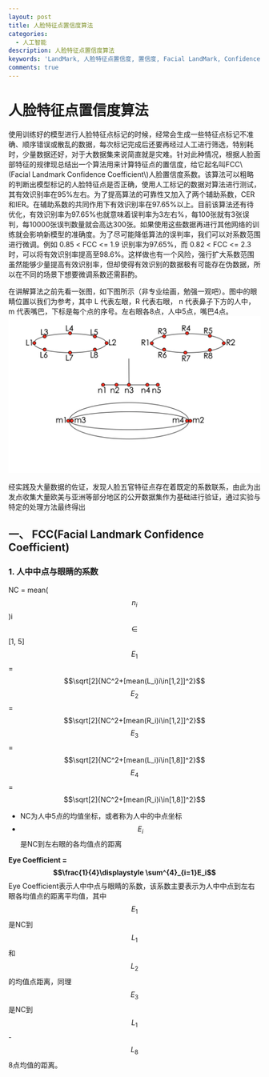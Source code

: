 ```yaml
---
layout: post
title: 人脸特征点置信度算法
categories:
  - 人工智能
description: 人脸特征点置信度算法
keywords: 'LandMark, 人脸特征点置信度, 置信度, Facial LandMark, Confidence Ceofficient' 
comments: true
---
```


# 人脸特征点置信度算法

使用训练好的模型进行人脸特征点标记的时候，经常会生成一些特征点标记不准确、顺序错误或散乱的数据，每次标记完成后还要再经过人工进行筛选，特别耗时，少量数据还好，对于大数据集来说简直就是灾难。针对此种情况，根据人脸面部特征的规律现总结出一个算法用来计算特征点的置信度，给它起名叫FCC\\(Facial Landmark Confidence Coefficient\\)人脸置信度系数。该算法可以粗略的判断出模型标记的人脸特征点是否正确，使用人工标记的数据对算法进行测试，其有效识别率在95%左右。为了提高算法的可靠性又加入了两个辅助系数，CER和IER。在辅助系数的共同作用下有效识别率在97.65%以上。目前该算法还有待优化，有效识别率为97.65%也就意味着误判率为3左右%，每100张就有3张误判，每10000张误判数量就会高达300张。如果使用这些数据再进行其他网络的训练就会影响新模型的准确度。为了尽可能降低算法的误判率，我们可以对系数范围进行微调。例如 0.85 &lt; FCC &lt;= 1.9 识别率为97.65%，而 0.82 &lt; FCC &lt;= 2.3 时，可以将有效识别率提高至98.6%。这样做也有一个风险，强行扩大系数范围虽然能够少量提高有效识别率，但却使得有效识别的数据极有可能存在伪数据，所以在不同的场景下想要微调系数还需斟酌。

在讲解算法之前先看一张图，如下图所示（非专业绘画，勉强一观吧）。图中的眼睛位置以我们为参考，其中 L 代表左眼，R 代表右眼， n 代表鼻子下方的人中，m 代表嘴巴，下标是每个点的序号。左右眼各8点，人中5点，嘴巴4点。
![](/images/posts/AI/fcc11.png)

经实践及大量数据的佐证，发现人脸五官特征点存在着既定的系数联系，由此为出发点收集大量欧美与亚洲等部分地区的公开数据集作为基础进行验证，通过实验与特定的处理方法最终得出

## 一、 FCC(Facial Landmark Confidence Coefficient)
### 1. 人中中点与眼睛的系数

NC = mean($$n_i$$)i$$\in$$[1, 5]
$$E_1$$ = $$\sqrt[2]{NC^2+[mean(L_i)i\in[1,2]]^2}$$
$$E_2$$ = $$\sqrt[2]{NC^2+[mean(R_i)i\in[1,2]]^2}$$
$$E_3$$ = $$\sqrt[2]{NC^2+[mean(L_i)i\in[1,8]]^2}$$
$$E_4$$ = $$\sqrt[2]{NC^2+[mean(R_i)i\in[1,8]]^2}$$
* NC为人中5点的均值坐标，或者称为人中的中点坐标
* $$E_i$$是NC到左右眼的各均值点的距离

**Eye Coefficient = $$\frac{1}{4}\displaystyle \sum^{4}_{i=1}E_i$$**
Eye Coefficient表示人中中点与眼睛的系数，该系数主要表示为人中中点到左右眼各均值点的距离平均值，其中$$E_1$$是NC到$$L_1$$和$$L_2$$的均值点距离，同理$$E_3$$是NC到$$L_1$$-$$L_8$$8点均值的距离。









